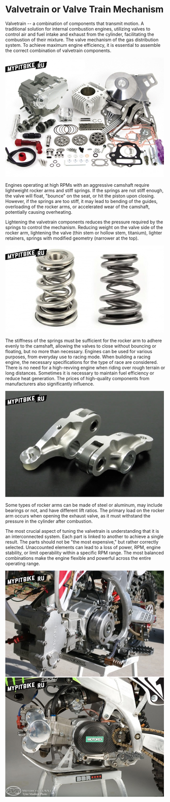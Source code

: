 # Valvetrain or Valve Train Mechanism

Valvetrain -- a combination of components that transmit motion. A traditional solution for internal combustion engines, utilizing valves to control air and fuel intake and exhaust from the cylinder, facilitating the combustion of their mixture. The valve mechanism of the gas distribution system. To achieve maximum engine efficiency, it is essential to assemble the correct combination of valvetrain components.


![Valvetrain Components](../../../static/img/738af6.jpg)


Engines operating at high RPMs with an aggressive camshaft require lightweight rocker arms and stiff springs. If the springs are not stiff enough, the valve will float, "bounce" on the seat, or hit the piston upon closing. However, if the springs are too stiff, it may lead to bending of the guides, overloading of the rocker arms, or accelerated wear of the camshaft, potentially causing overheating.

Lightening the valvetrain components reduces the pressure required by the springs to control the mechanism. Reducing weight on the valve side of the rocker arm, lightening the valve (thin stem or hollow stem, titanium), lighter retainers, springs with modified geometry (narrower at the top).


![Lightweight Components](../../../static/img/e3b2c8.jpg)


The stiffness of the springs must be sufficient for the rocker arm to adhere evenly to the camshaft, allowing the valves to close without bouncing or floating, but no more than necessary. Engines can be used for various purposes, from everyday use to racing mode. When building a racing engine, the necessary specifications for the type of race are considered. There is no need for a high-revving engine when riding over rough terrain or long distances. Sometimes it is necessary to maintain fuel efficiency or reduce heat generation. The prices of high-quality components from manufacturers also significantly influence.


![Rocker Arms](../../../static/img/1b5be7.jpg)


Some types of rocker arms can be made of steel or aluminum, may include bearings or not, and have different lift ratios. The primary load on the rocker arm occurs when opening the exhaust valve, as it must withstand the pressure in the cylinder after combustion.

The most crucial aspect of tuning the valvetrain is understanding that it is an interconnected system. Each part is linked to another to achieve a single result. The parts should not be "the most expensive," but rather correctly selected. Unaccounted elements can lead to a loss of power, RPM, engine stability, or limit operability within a specific RPM range. The most balanced combinations make the engine flexible and powerful across the entire operating range.


![Valvetrain System](../../../static/img/a2aece.jpg)  
![Balanced Engine Operation](../../../static/img/975b30.jpg)  
